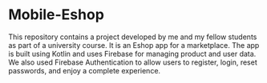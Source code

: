 # Mobile-Eshop
This repository contains a project developed by me and my fellow students as part of a university course. It is an Eshop app for a marketplace.  The app is built using Kotlin and uses Firebase for managing product and user data. We also used Firebase Authentication to allow users to register, login, reset passwords, and enjoy a complete experience.
